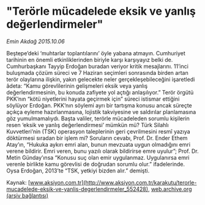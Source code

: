 # "Terörle mücadelede eksik ve yanlış değerlendirmeler"

*Emin Akdağ 2015.10.06*

<div class="pNewsDetailMainContent ctx_content" itemprop="articleBody">
 <p>
  Beştepe’deki ‘muhtarlar toplantılarını’ öyle yabana atmayın. Cumhuriyet tarihinin en önemli etkinliklerinden biriyle karşı karşıyayız belki de. Cumhurbaşkanı Tayyip Erdoğan buradan veriyor kritik mesajlarını. 11’inci buluşmada çözüm süreci ve 7 Haziran seçimleri sonrasında birden artan terör olaylarına ilişkin, yakın gelecekte neler gerçekleşebileceğini işaretledi âdeta: “Kamu görevlilerinin gelişmeleri eksik veya yanlış değerlendirmesinin, bu konuda zafiyete yol açtığı anlaşılıyor.” Terör örgütü PKK’nın “kötü niyetlerini hayata geçirmek için” süreci istismar ettiğini söylüyor Erdoğan. PKK’nın söylemi ayrı bir tartışma konusu ancak süreçte açıkça eyleme hazırlanmasına, lojistik takviyesine ve saldırılar planlamasına göz yumulmamalıydı. Başta valiler, terörle mücadeleden sorumlu kişilerin resen ‘eksik ve yanlış değerlendirmesi’ mümkün mü? Türk Silahlı Kuvvetleri’nin (TSK) operasyon taleplerinin geri çevrilmesini resmî yazıya döktürmesi sıradan bir işlem mi? Soruların cevabı, Prof. Dr. Ender Ethem Atay’ın, “Hukuka aykırı emri alan, bunun mevzuata uygun olmadığını emri verene bildirir. Emri veren, bunu yazılı olarak bildirirse emre uyulur”; Prof. Dr. Metin Günday’ınsa “Konusu suç olan emir uygulanmaz. Uygulanırsa emri verenle birlikte kamu görevlisi de doğrudan sorumlu olur.” ifadelerinde. Oysa Erdoğan, 2013’te “TSK, yetkiyi bizden alır.” demişti.
 </p>
</div>


Kaynak: [www.aksiyon.com.tr](http://www.aksiyon.com.tr/karakutu/terorle-mucadelede-eksik-ve-yanlis-degerlendirmeler_552428), [web.archive.org (arşiv bağlantısı)](http://web.archive.org/web/20160125070121/http://www.aksiyon.com.tr/karakutu/terorle-mucadelede-eksik-ve-yanlis-degerlendirmeler_552428)
